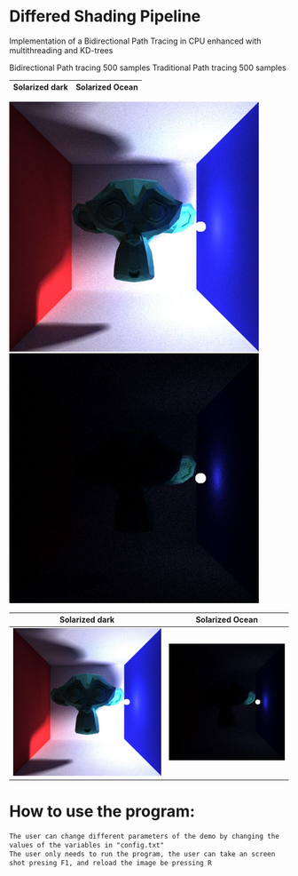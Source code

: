 # Differed Shading Pipeline
Implementation of a Bidirectional Path Tracing in CPU enhanced with multithreading and KD-trees

Bidirectional Path tracing 500 samples           Traditional Path tracing 500 samples


Solarized dark             |  Solarized Ocean
:-------------------------:|:-------------------------:
<p float="left">
  <img src="/docs/picture2.png" width="450" />
  <img src="/docs/picture6.png" width="450" />
</p>

Solarized dark             |  Solarized Ocean
:-------------------------:|:-------------------------:
![This is a alt text.](/docs/picture2.png)  |  ![This is a alt text.](/docs/picture6.png)

# How to use the program:
	The user can change different parameters of the demo by changing the values of the variables in "config.txt"
	The user only needs to run the program, the user can take an screen shot presing F1, and reload the image be pressing R
